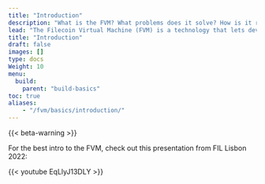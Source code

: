 ```yaml
---
title: "Introduction"
description: "What is the FVM? What problems does it solve? How is it related to the EVM? This page will answer all these questions, and give you a solid introduction to the Filecoin virtual machine."
lead: "The Filecoin Virtual Machine (FVM) is a technology that lets developers deploy custom code to the Filecoin network and have the nodes on the network run that code. The FVM allows developers to link decentralized applications to verified storage -- a feature that needs to be added to the web3 ecosystem."
title: "Introduction"
draft: false
images: []
type: docs
Weight: 10
menu:
  build:
    parent: "build-basics"
toc: true
aliases:
    - "/fvm/basics/introduction/"
---
```


{{< beta-warning >}}

For the best intro to the FVM, check out this presentation from FIL Lisbon 2022:

{{< youtube EqLlyJ13DLY >}}

